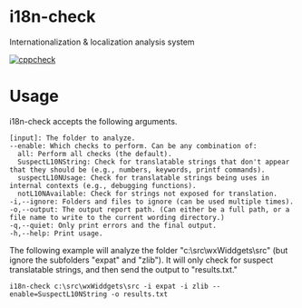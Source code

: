 # i18n-check

Internationalization & localization analysis system

[![cppcheck](https://github.com/Blake-Madden/i18n-check/actions/workflows/cppcheck.yml/badge.svg)](https://github.com/Blake-Madden/i18n-check/actions/workflows/cppcheck.yml)

# Usage

i18n-check accepts the following arguments.

```shellscript
[input]: The folder to analyze.
--enable: Which checks to perform. Can be any combination of:
  all: Perform all checks (the default).
  SuspectL10NString: Check for translatable strings that don't appear that they should be (e.g., numbers, keywords, printf commands).
  suspectL10NUsage: Check for translatable strings being uses in internal contexts (e.g., debugging functions).
  notL10NAvailable: Check for strings not exposed for translation.
-i,--ignore: Folders and files to ignore (can be used multiple times).
-o,--output: The output report path. (Can either be a full path, or a file name to write to the current wording directory.)
-q,--quiet: Only print errors and the final output.
-h,--help: Print usage.
```

The following example will analyze the folder "c:\src\wxWiddgets\src" (but ignore the subfolders "expat" and "zlib"). It will only check for suspect translatable strings, and then send the output to "results.txt." 

```shellscript
i18n-check c:\src\wxWiddgets\src -i expat -i zlib --enable=SuspectL10NString -o results.txt
```
